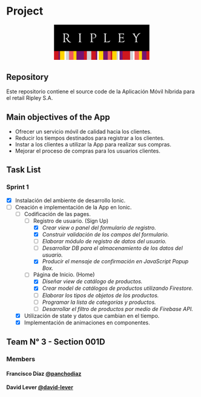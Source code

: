 # Project

<p align="center">
  <img src="https://github.com/david-lever/ripleyapp/blob/main/src/assets/logos/Ripley_logo.svg" width="50%" height="50%" />
</p>

## Repository

Este repositorio contiene el source code de la Aplicación Móvil híbrida para el retail Ripley S.A.

## Main objectives of the App

- Ofrecer un servicio móvil de calidad hacia los clientes.
- Reducir los tiempos destinados para registrar a los clientes.
- Instar a los clientes a utilizar la App para realizar sus compras.
- Mejorar el proceso de compras para los usuarios clientes.

## Task List

### Sprint 1

- [x] Instalación del ambiente de desarrollo Ionic.
- [ ] Creación e implementación de la App en Ionic.
  - [ ] Codificación de las pages.
    - [ ] Registro de usuario. (Sign Up)
      - [x] _Crear view o panel del formulario de registro._
      - [x] _Construir validación de los campos del formulario._
      - [ ] _Elaborar módulo de registro de datos del usuario._
      - [ ] _Desarrollar DB para el almacenamiento de los datos del usuario._
      - [x] _Producir el mensaje de confirmación en JavaScript Popup Box._
    - [ ] Página de Inicio. (Home)
      - [x] _Diseñar view de catálogo de productos._
      - [x] _Crear model de catálogos de productos utilizando Firestore._
      - [ ] _Elaborar los tipos de objetos de los productos._
      - [ ] _Programar la lista de categorías y productos._
      - [ ] _Desarrollar el filtro de productos por medio de Firebase API._
  - [x] Utilización de state y datos que cambian en el tiempo.
  - [x] Implementación de animaciones en componentes.

## Team N° 3 - Section 001D

### Members

#### Francisco Díaz [@panchodiaz](https://github.com/panchodiaz)

#### David Lever [@david-lever](https://github.com/david-lever)
